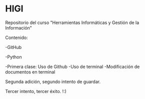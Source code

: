 # HIGI
Repositorio del curso "Herramientas Informáticas y Gestión de la Información"

Contenido:

-GitHub

-Python


-Primera clase: Uso de Github
	-Uso de terminal
	-Modificación de documentos en terminal

Segunda adición, segundo intento de guardar.

Tercer intento, tercer éxito. !:)
